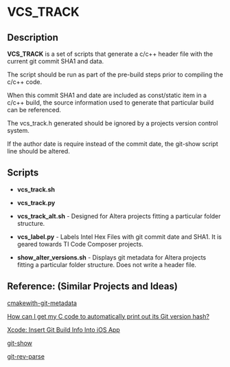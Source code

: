 # VCS_TRACK #

## Description ##
**VCS_TRACK** is a set of scripts that generate a c/c++ header file with the current git commit SHA1 and data.

The script should be run as part of the pre-build steps prior to compiling the c/c++ code.

When this commit SHA1 and date are included as const/static item in a c/c++ build, the source information used to generate that particular build can be referenced.

The vcs_track.h generated should be ignored by a projects version control system.

If the author date is require instead of the commit date, the git-show script line should be altered.

## Scripts ##
* **vcs_track.sh**
* **vcs_track.py**
* **vcs_track_alt.sh** - Designed for Altera projects fitting a particular
folder structure.

* **vcs_label.py** - Labels Intel Hex Files with git commit date and SHA1.  It is geared towards TI Code Composer projects.

* **show\_alter\_versions.sh** - Displays git metadata for Altera projects fitting a particular folder structure.  Does not write a header file.

## Reference: (Similar Projects and Ideas) ##

[cmakewith-git-metadata](https://github.com/pmirshad/cmake-with-git-metadata)

[How can I get my C code to automatically print out its Git version hash?](http://stackoverflow.com/questions/1704907/how-can-i-get-my-c-code-to-automatically-print-out-its-git-version-hash)

[Xcode: Insert Git Build Info Into iOS App](http://www.egeek.me/2013/02/09/xcode-insert-git-build-info-into-ios-app/)

[git-show](http://git-scm.com/docs/git-show)

[git-rev-parse](http://git-scm.com/docs/git-rev-parse)
